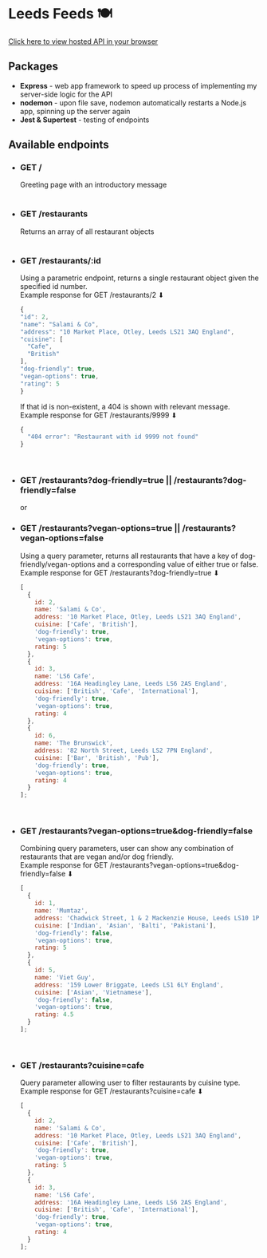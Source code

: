 # Leeds Feeds 🍽️

[Click here to view hosted API in your browser](https://nba-gm-simulator.herokuapp.com/)

## Packages

- **Express** - web app framework to speed up process of implementing my server-side logic for the API
- **nodemon** - upon file save, nodemon automatically restarts a Node.js app, spinning up the server again
- **Jest & Supertest** - testing of endpoints

## Available endpoints

- ### GET / <br>

  Greeting page with an introductory message <br><br>

- ### GET /restaurants <br>

  Returns an array of all restaurant objects<br><br>

- ### GET /restaurants/:id <br>

  Using a parametric endpoint, returns a single restaurant object given the specified id number. <br>
  Example response for GET /restaurants/2 ⬇ <br>

  ```javascript
  {
  "id": 2,
  "name": "Salami & Co",
  "address": "10 Market Place, Otley, Leeds LS21 3AQ England",
  "cuisine": [
    "Cafe",
    "British"
  ],
  "dog-friendly": true,
  "vegan-options": true,
  "rating": 5
  }
  ```

  If that id is non-existent, a 404 is shown with relevant message. <br>
  Example response for GET /restaurants/9999 ⬇

  ```javascript
  {
    "404 error": "Restaurant with id 9999 not found"
  }
  ```

<br>

- ### GET /restaurants?dog-friendly=true || /restaurants?dog-friendly=false
  or
- ### GET /restaurants?vegan-options=true || /restaurants?vegan-options=false

  Using a query parameter, returns all restaurants that have a key of dog-friendly/vegan-options and a corresponding value of either true or false. <br>
  Example response for GET /restaurants?dog-friendly=true ⬇

  ```javascript
  [
    {
      id: 2,
      name: 'Salami & Co',
      address: '10 Market Place, Otley, Leeds LS21 3AQ England',
      cuisine: ['Cafe', 'British'],
      'dog-friendly': true,
      'vegan-options': true,
      rating: 5
    },
    {
      id: 3,
      name: 'LS6 Cafe',
      address: '16A Headingley Lane, Leeds LS6 2AS England',
      cuisine: ['British', 'Cafe', 'International'],
      'dog-friendly': true,
      'vegan-options': true,
      rating: 4
    },
    {
      id: 6,
      name: 'The Brunswick',
      address: '82 North Street, Leeds LS2 7PN England',
      cuisine: ['Bar', 'British', 'Pub'],
      'dog-friendly': true,
      'vegan-options': true,
      rating: 4
    }
  ];
  ```

<br>

- ### GET /restaurants?vegan-options=true&dog-friendly=false
  Combining query parameters, user can show any combination of restaurants that are vegan and/or dog friendly. <br>
  Example response for GET /restaurants?vegan-options=true&dog-friendly=false ⬇
  ```javascript
  [
    {
      id: 1,
      name: 'Mumtaz',
      address: 'Chadwick Street, 1 & 2 Mackenzie House, Leeds LS10 1PJ',
      cuisine: ['Indian', 'Asian', 'Balti', 'Pakistani'],
      'dog-friendly': false,
      'vegan-options': true,
      rating: 5
    },
    {
      id: 5,
      name: 'Viet Guy',
      address: '159 Lower Briggate, Leeds LS1 6LY England',
      cuisine: ['Asian', 'Vietnamese'],
      'dog-friendly': false,
      'vegan-options': true,
      rating: 4.5
    }
  ];
  ```
  <br>
- ### GET /restaurants?cuisine=cafe
  Query parameter allowing user to filter restaurants by cuisine type. <br>
  Example response for GET /restaurants?cuisine=cafe ⬇
  ```javascript
  [
    {
      id: 2,
      name: 'Salami & Co',
      address: '10 Market Place, Otley, Leeds LS21 3AQ England',
      cuisine: ['Cafe', 'British'],
      'dog-friendly': true,
      'vegan-options': true,
      rating: 5
    },
    {
      id: 3,
      name: 'LS6 Cafe',
      address: '16A Headingley Lane, Leeds LS6 2AS England',
      cuisine: ['British', 'Cafe', 'International'],
      'dog-friendly': true,
      'vegan-options': true,
      rating: 4
    }
  ];
  ```
